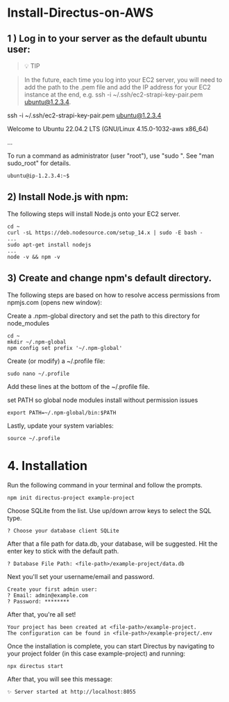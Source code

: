 # Install-Directus-on-AWS

## 1 ) Log in to your server as the default ubuntu user:   

> 💡 TIP

> In the future, each time you log into your EC2 server, you will need to add the path to the .pem file and add the IP address for your EC2 instance at the end, e.g. ssh -i ~/.ssh/ec2-strapi-key-pair.pem ubuntu@1.2.3.4.

ssh -i ~/.ssh/ec2-strapi-key-pair.pem ubuntu@1.2.3.4

Welcome to Ubuntu 22.04.2 LTS (GNU/Linux 4.15.0-1032-aws x86_64)

...

To run a command as administrator (user "root"), use "sudo <command>".
See "man sudo_root" for details.

`ubuntu@ip-1.2.3.4:~$`

## 2) Install Node.js with npm:
  The following steps will install Node.js onto your EC2 server.
  
```
cd ~
curl -sL https://deb.nodesource.com/setup_14.x | sudo -E bash -
...
sudo apt-get install nodejs
...
node -v && npm -v
```

## 3) Create and change npm's default directory.

The following steps are based on how to resolve access permissions from npmjs.com (opens new window):

Create a .npm-global directory and set the path to this directory for node_modules
```
cd ~
mkdir ~/.npm-global
npm config set prefix '~/.npm-global'
```
    
Create (or modify) a ~/.profile file:
```
sudo nano ~/.profile
```
    
Add these lines at the bottom of the ~/.profile file.

set PATH so global node modules install without permission issues
```
export PATH=~/.npm-global/bin:$PATH
 ```
    
Lastly, update your system variables:
```
source ~/.profile
```
# 4. Installation


Run the following command in your terminal and follow the prompts.


```
npm init directus-project example-project
```
Choose SQLite from the list. Use up/down arrow keys to select the SQL type.

```
? Choose your database client SQLite
```
After that a file path for data.db, your database, will be suggested. Hit the enter key to stick with the default path.

```
? Database File Path: <file-path>/example-project/data.db
```
Next you'll set your username/email and password.

```
Create your first admin user:
? Email: admin@example.com
? Password: ********
```
After that, you're all set!

```
Your project has been created at <file-path>/example-project.
The configuration can be found in <file-path>/example-project/.env
```
Once the installation is complete, you can start Directus by navigating to your project folder (in this case example-project) and running:

```
npx directus start
```
After that, you will see this message:

```
✨ Server started at http://localhost:8055
```

 

